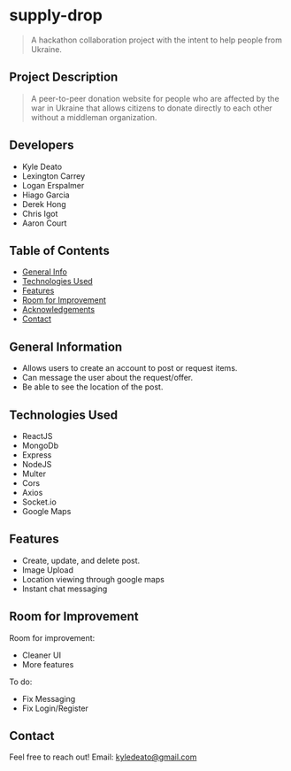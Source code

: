 # supply-drop

> A hackathon collaboration project with the intent to help people from Ukraine.
## Project Description
> A peer-to-peer donation website for people who are affected by the war in Ukraine that allows citizens to donate directly to each other without a middleman organization. 

## Developers
- Kyle Deato
- Lexington Carrey
- Logan Erspalmer
- Hiago Garcia
- Derek Hong
- Chris Igot
- Aaron Court

## Table of Contents
* [General Info](#general-information)
* [Technologies Used](#technologies-used)
* [Features](#features)
* [Room for Improvement](#room-for-improvement)
* [Acknowledgements](#acknowledgements)
* [Contact](#contact)
<!-- * [License](#license) -->


## General Information
- Allows users to create an account to post or request items.
- Can message the user about the request/offer.
- Be able to see the location of the post.


## Technologies Used
- ReactJS
- MongoDb
- Express
- NodeJS
- Multer
- Cors
- Axios
- Socket.io
- Google Maps


## Features
- Create, update, and delete post.
- Image Upload
- Location viewing through google maps
- Instant chat messaging


## Room for Improvement

Room for improvement:
- Cleaner UI
- More features

To do:
- Fix Messaging
- Fix Login/Register


## Contact
Feel free to reach out!
Email: kyledeato@gmail.com


<!-- Optional -->
<!-- ## License -->
<!-- This project is open source and available under the [... License](). -->

<!-- You don't have to include all sections - just the one's relevant to your project -->
